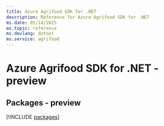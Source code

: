 ```yaml
---
title: Azure Agrifood SDK for .NET
description: Reference for Azure Agrifood SDK for .NET
ms.date: 05/14/2025
ms.topic: reference
ms.devlang: dotnet
ms.service: agrifood
---
```

# Azure Agrifood SDK for .NET - preview
## Packages - preview
[!INCLUDE [packages](agrifood-index.md)]